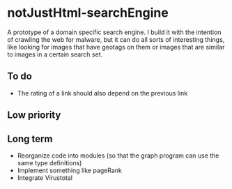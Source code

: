 # notJustHtml-searchEngine
A prototype of a domain specific search engine. I build it with the intention of crawling the web for malware, but it can do all sorts of interesting things, like looking for images that have geotags on them or images that are similar to images in a certain search set.

## To do
* The rating of a link should also depend on the previous link

## Low priority

## Long term
* Reorganize code into modules (so that the graph program can use the same type definitions)
* Implement something like pageRank
* Integrate Virustotal
